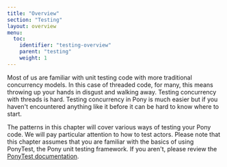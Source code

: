 ```yaml
---
title: "Overview"
section: "Testing"
layout: overview
menu:
  toc:
    identifier: "testing-overview"
    parent: "testing"
    weight: 1
---
```

Most of us are familiar with unit testing code with more traditional concurrency models. In this case of threaded code, for many, this means throwing up your hands in disgust and walking away. Testing concurrency with threads is hard. Testing concurrency in Pony is much easier but if you haven't encountered anything like it before it can be hard to know where to start.

The patterns in this chapter will cover various ways of testing your Pony code. We will pay particular attention to how to test actors. Please note that this chapter assumes that you are familiar with the basics of using PonyTest, the Pony unit testing framework. If you aren't, please review the [PonyTest documentation](http://stdlib.ponylang.io/ponytest--index/).
